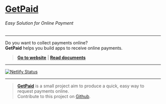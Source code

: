 # [GetPaid](https://getpaid.netlify.app/)
###### Easy Solution for Online Payment

***

Do you want to collect payments online?  
**GetPaid** helps you build apps to receive online payments.

> **[Go to website][1]** | **[Read documents][3]**

***

[![Netlify Status](https://api.netlify.com/api/v1/badges/a7bd8a16-e9fb-47e8-85d1-48c737a18641/deploy-status)][1]

***

> **[GetPaid][2]** is a small project aim to produce a quick, easy way to request payments online.  
> Contribute to this project on [Github][2].  

[1]:https://getpaid.netlify.app/ "Easy Solution for Online Payment"
[2]:https://github.com/nikahmadz/getpaid/ "Contribute to this project"
[3]:https://nikahmadz.github.io/GetPaid/ "Read documents"
